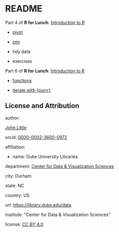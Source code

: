 # README

<!-- badges: start -->

<!-- badges: end -->

Part 4 of **R for Lunch**: [*Introduction to R*](https://intro2r.library.duke.edu/)

-   [pivot](https://intro2r.library.duke.edu/longer_wider)

-   [join](https://intro2r.library.duke.edu/join)

-   tidy data

-   exercises

Part 6 of **R for Lunch**: [Introduction to R](https://intro2r.library.duke.edu/)

-   [functions](https://intro2r.library.duke.edu/functions)

-   [iterate with {purrr}](https://intro2r.library.duke.edu/purrr)

## License and Attribution

author:

[John Little](https://johnlittle.info/)

orcid: [0000-0002-3600-0972](https://orcid.org/0000-0002-3600-0972)

affiliation:

 - name: Duke University Libraries

department: [Center for Data & Visualization Sciences](https://library.duke.edu/data)

city: Durham

state: NC

country: US

url: https://library.duke.edu/data

institute: "Center for Data & Visualization Sciences"

license: [CC BY 4.0](LICENSE.md)
